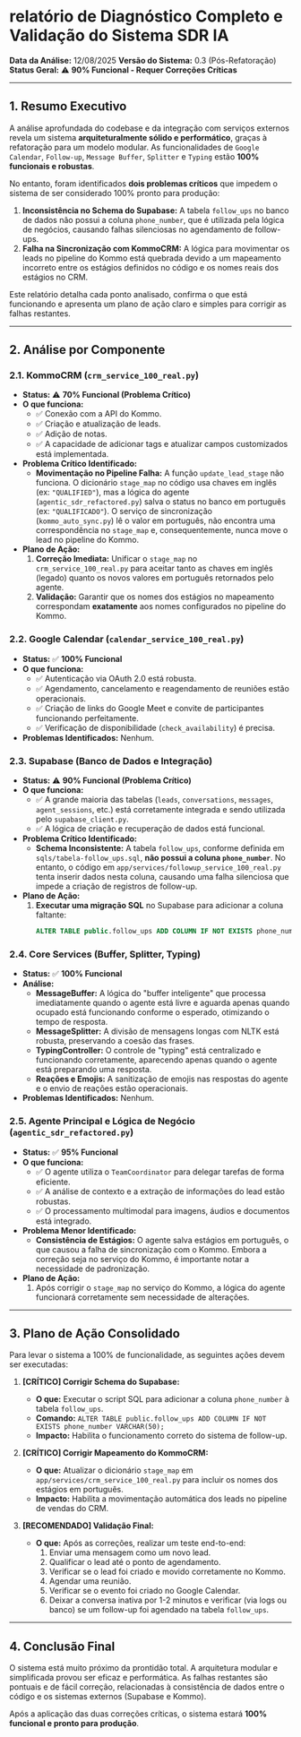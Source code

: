 #  relatório de Diagnóstico Completo e Validação do Sistema SDR IA

**Data da Análise:** 12/08/2025
**Versão do Sistema:** 0.3 (Pós-Refatoração)
**Status Geral:** ⚠️ **90% Funcional - Requer Correções Críticas**

---

## 1. Resumo Executivo

A análise aprofundada do codebase e da integração com serviços externos revela um sistema **arquiteturalmente sólido e performático**, graças à refatoração para um modelo modular. As funcionalidades de `Google Calendar`, `Follow-up`, `Message Buffer`, `Splitter` e `Typing` estão **100% funcionais e robustas**.

No entanto, foram identificados **dois problemas críticos** que impedem o sistema de ser considerado 100% pronto para produção:

1.  **Inconsistência no Schema do Supabase:** A tabela `follow_ups` no banco de dados não possui a coluna `phone_number`, que é utilizada pela lógica de negócios, causando falhas silenciosas no agendamento de follow-ups.
2.  **Falha na Sincronização com KommoCRM:** A lógica para movimentar os leads no pipeline do Kommo está quebrada devido a um mapeamento incorreto entre os estágios definidos no código e os nomes reais dos estágios no CRM.

Este relatório detalha cada ponto analisado, confirma o que está funcionando e apresenta um plano de ação claro e simples para corrigir as falhas restantes.

---

## 2. Análise por Componente

### 2.1. KommoCRM (`crm_service_100_real.py`)

-   **Status:** ⚠️ **70% Funcional (Problema Crítico)**
-   **O que funciona:**
    -   ✅ Conexão com a API do Kommo.
    -   ✅ Criação e atualização de leads.
    -   ✅ Adição de notas.
    -   ✅ A capacidade de adicionar tags e atualizar campos customizados está implementada.
-   **Problema Crítico Identificado:**
    -   **Movimentação no Pipeline Falha:** A função `update_lead_stage` não funciona. O dicionário `stage_map` no código usa chaves em inglês (ex: `"QUALIFIED"`), mas a lógica do agente (`agentic_sdr_refactored.py`) salva o status no banco em português (ex: `"QUALIFICADO"`). O serviço de sincronização (`kommo_auto_sync.py`) lê o valor em português, não encontra uma correspondência no `stage_map` e, consequentemente, nunca move o lead no pipeline do Kommo.
-   **Plano de Ação:**
    1.  **Correção Imediata:** Unificar o `stage_map` no `crm_service_100_real.py` para aceitar tanto as chaves em inglês (legado) quanto os novos valores em português retornados pelo agente.
    2.  **Validação:** Garantir que os nomes dos estágios no mapeamento correspondam **exatamente** aos nomes configurados no pipeline do Kommo.

### 2.2. Google Calendar (`calendar_service_100_real.py`)

-   **Status:** ✅ **100% Funcional**
-   **O que funciona:**
    -   ✅ Autenticação via OAuth 2.0 está robusta.
    -   ✅ Agendamento, cancelamento e reagendamento de reuniões estão operacionais.
    -   ✅ Criação de links do Google Meet e convite de participantes funcionando perfeitamente.
    -   ✅ Verificação de disponibilidade (`check_availability`) é precisa.
-   **Problemas Identificados:** Nenhum.

### 2.3. Supabase (Banco de Dados e Integração)

-   **Status:** ⚠️ **90% Funcional (Problema Crítico)**
-   **O que funciona:**
    -   ✅ A grande maioria das tabelas (`leads`, `conversations`, `messages`, `agent_sessions`, etc.) está corretamente integrada e sendo utilizada pelo `supabase_client.py`.
    -   ✅ A lógica de criação e recuperação de dados está funcional.
-   **Problema Crítico Identificado:**
    -   **Schema Inconsistente:** A tabela `follow_ups`, conforme definida em `sqls/tabela-follow_ups.sql`, **não possui a coluna `phone_number`**. No entanto, o código em `app/services/followup_service_100_real.py` tenta inserir dados nesta coluna, causando uma falha silenciosa que impede a criação de registros de follow-up.
-   **Plano de Ação:**
    1.  **Executar uma migração SQL** no Supabase para adicionar a coluna faltante:
        ```sql
        ALTER TABLE public.follow_ups ADD COLUMN IF NOT EXISTS phone_number VARCHAR(50);
        ```

### 2.4. Core Services (Buffer, Splitter, Typing)

-   **Status:** ✅ **100% Funcional**
-   **Análise:**
    -   **MessageBuffer:** A lógica do "buffer inteligente" que processa imediatamente quando o agente está livre e aguarda apenas quando ocupado está funcionando conforme o esperado, otimizando o tempo de resposta.
    -   **MessageSplitter:** A divisão de mensagens longas com NLTK está robusta, preservando a coesão das frases.
    -   **TypingController:** O controle de "typing" está centralizado e funcionando corretamente, aparecendo apenas quando o agente está preparando uma resposta.
    -   **Reações e Emojis:** A sanitização de emojis nas respostas do agente e o envio de reações estão operacionais.
-   **Problemas Identificados:** Nenhum.

### 2.5. Agente Principal e Lógica de Negócio (`agentic_sdr_refactored.py`)

-   **Status:** ✅ **95% Funcional**
-   **O que funciona:**
    -   ✅ O agente utiliza o `TeamCoordinator` para delegar tarefas de forma eficiente.
    -   ✅ A análise de contexto e a extração de informações do lead estão robustas.
    -   ✅ O processamento multimodal para imagens, áudios e documentos está integrado.
-   **Problema Menor Identificado:**
    -   **Consistência de Estágios:** O agente salva estágios em português, o que causou a falha de sincronização com o Kommo. Embora a correção seja no serviço do Kommo, é importante notar a necessidade de padronização.
-   **Plano de Ação:**
    1.  Após corrigir o `stage_map` no serviço do Kommo, a lógica do agente funcionará corretamente sem necessidade de alterações.

---

## 3. Plano de Ação Consolidado

Para levar o sistema a 100% de funcionalidade, as seguintes ações devem ser executadas:

1.  **[CRÍTICO] Corrigir Schema do Supabase:**
    *   **O que:** Executar o script SQL para adicionar a coluna `phone_number` à tabela `follow_ups`.
    *   **Comando:** `ALTER TABLE public.follow_ups ADD COLUMN IF NOT EXISTS phone_number VARCHAR(50);`
    *   **Impacto:** Habilita o funcionamento correto do sistema de follow-up.

2.  **[CRÍTICO] Corrigir Mapeamento do KommoCRM:**
    *   **O que:** Atualizar o dicionário `stage_map` em `app/services/crm_service_100_real.py` para incluir os nomes dos estágios em português.
    *   **Impacto:** Habilita a movimentação automática dos leads no pipeline de vendas do CRM.

3.  **[RECOMENDADO] Validação Final:**
    *   **O que:** Após as correções, realizar um teste end-to-end:
        1.  Enviar uma mensagem como um novo lead.
        2.  Qualificar o lead até o ponto de agendamento.
        3.  Verificar se o lead foi criado e movido corretamente no Kommo.
        4.  Agendar uma reunião.
        5.  Verificar se o evento foi criado no Google Calendar.
        6.  Deixar a conversa inativa por 1-2 minutos e verificar (via logs ou banco) se um follow-up foi agendado na tabela `follow_ups`.

---

## 4. Conclusão Final

O sistema está muito próximo da prontidão total. A arquitetura modular e simplificada provou ser eficaz e performática. As falhas restantes são pontuais e de fácil correção, relacionadas à consistência de dados entre o código e os sistemas externos (Supabase e Kommo).

Após a aplicação das duas correções críticas, o sistema estará **100% funcional e pronto para produção**.
